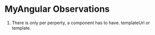 # MyAngular Observations

1. There is only per perperty, a component has to have. templateUrl or template. 

